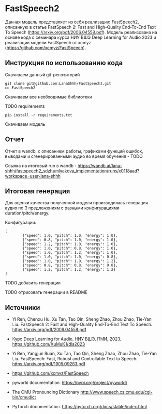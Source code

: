 # FastSpeech2

Данная модель представляет из себя реализацию FastSpeech2, описанную в статье FastSpeech 2: Fast and High-Quality End-To-End Text To Speech (https://arxiv.org/pdf/2006.04558.pdf). 
Модель реализована на основе кода с семинара курса НИУ ВШЭ Deep Learning for Audio 2023 и реализации модели FastSpeech от xcmyz (https://github.com/xcmyz/FastSpeech).


## Инструкция по использованию кода

Скачиваем данный git-репозиторий

~~~
git clone git@github.com:LanaShhh/FastSpeech2.git
cd FastSpeech2
~~~

Скачиваем все необходимые библиотеки

TODO requirements

~~~
pip install -r requirements.txt
~~~

Скачиваем модель 

## Отчет 

Отчет в wandb, с описанием работы, графиками функций ошибок, выводами и сгенерированными аудио во время обучения - TODO

Ссылка на итоговый run в wandb - https://wandb.ai/lana-shhh/fastspeech2_sdzhumlyakova_implementation/runs/x0118aad?workspace=user-lana-shhh


## Итоговая генерация

Для оценки качества полученной модели производилась генерация аудио по 3 предложениям с разными конфигурациями duration/pitch/energy.

Конфигурации: 

~~~
[
        {"speed": 1.0, "pitch": 1.0, "energy": 1.0},
        {"speed": 0.8, "pitch": 1.0, "energy": 1.0},
        {"speed": 1.2, "pitch": 1.0, "energy": 1.0},
        {"speed": 1.0, "pitch": 0.8, "energy": 1.0},
        {"speed": 1.0, "pitch": 1.2, "energy": 1.0},
        {"speed": 1.0, "pitch": 1.0, "energy": 0.8},
        {"speed": 1.0, "pitch": 1.0, "energy": 1.2},
        {"speed": 0.8, "pitch": 0.8, "energy": 0.8},
        {"speed": 1.2, "pitch": 1.2, "energy": 1.2}
]
~~~

TODO добавить генерации

TODO отрисовать генерации в README



## Источники

- Yi Ren, Chenxu Hu, Xu Tan, Tao Qin, Sheng Zhao, Zhou Zhao, Tie-Yan Liu. FastSpeech 2: Fast and High-Quality End-To-End Text To Speech. https://arxiv.org/pdf/2006.04558.pdf

- Курс Deep Learning for Audio, НИУ ВШЭ, ПМИ, 2023. https://github.com/XuMuK1/dla2023

- Yi Ren, Yangjun Ruan, Xu Tan, Tao Qin, Sheng Zhao, Zhou Zhao, Tie-Yan Liu. FastSpeech: Fast, Robust and Controllable Text to Speech. https://arxiv.org/pdf/1905.09263.pdf

- https://github.com/xcmyz/FastSpeech

- pyworld documentation. https://pypi.org/project/pyworld/

- The CMU Pronouncing Dictionary http://www.speech.cs.cmu.edu/cgi-bin/cmudict

- PyTorch documentation. https://pytorch.org/docs/stable/index.html





